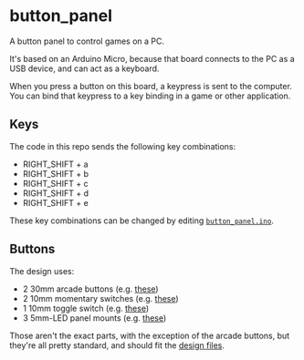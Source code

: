 # button_panel

A button panel to control games on a PC.

It's based on an Arduino Micro, because that board connects to the PC as a USB device, and can act as a keyboard.

When you press a button on this board, a keypress is sent to the computer. You can bind that keypress to a key binding in a game or other application.

## Keys

The code in this repo sends the following key combinations:

- RIGHT_SHIFT + a
- RIGHT_SHIFT + b
- RIGHT_SHIFT + c
- RIGHT_SHIFT + d
- RIGHT_SHIFT + e

These key combinations can be changed by editing [`button_panel.ino`](https://github.com/nickthecook/button_panel/blob/master/button_panel.ino#L62).

## Buttons

The design uses:

- 2 30mm arcade buttons (e.g. [these](https://www.adafruit.com/?q=30mm%20arcade%20button))
- 2 10mm momentary switches (e.g. [these](https://www.amazon.ca/Twidec-Normal-Momentary-Button-PBS-110-R/dp/B07Q8JJZMV/ref=sr_1_23_sspa?keywords=10mm+momentary+switch&qid=1580699061&sr=8-23-spons&psc=1&spLa=ZW5jcnlwdGVkUXVhbGlmaWVyPUEzUFhHQUpNNlpEMFlZJmVuY3J5cHRlZElkPUEwNzU0MTYyM0cxT0o2RFRQT1pFTyZlbmNyeXB0ZWRBZElkPUEwNTQxMTQxM0RETkJQUTRBSUtLNSZ3aWRnZXROYW1lPXNwX210ZiZhY3Rpb249Y2xpY2tSZWRpcmVjdCZkb05vdExvZ0NsaWNrPXRydWU=))
- 1 10mm toggle switch (e.g. [these](https://www.amazon.ca/Connection-Position-Accessories-Fittings-Switches/dp/B07QX97LSC/ref=sr_1_5?keywords=10mm+toggle+switch&qid=1580699105&sr=8-5))
- 3 5mm-LED panel mounts (e.g. [these](https://www.amazon.ca/Copper-Display-Accessory-Light-Emitting-Lighting/dp/B01M4RUY4M/ref=sr_1_23_sspa?keywords=10mm+led+panel+mount&qid=1580699174&sr=8-23-spons&psc=1&spLa=ZW5jcnlwdGVkUXVhbGlmaWVyPUEyMkZPN1dXTjlFTEpGJmVuY3J5cHRlZElkPUExMDMzNTcxMVJRQUpYWlkyWEFORSZlbmNyeXB0ZWRBZElkPUEwOTU1MTQ3M05HMjJBMFQ0SkswWSZ3aWRnZXROYW1lPXNwX210ZiZhY3Rpb249Y2xpY2tSZWRpcmVjdCZkb05vdExvZ0NsaWNrPXRydWU=))

Those aren't the exact parts, with the exception of the arcade buttons, but they're all pretty standard, and should fit the [design files](design).
